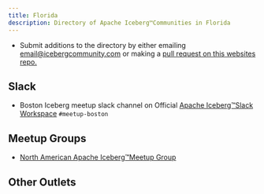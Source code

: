 ```yaml
---
title: Florida
description: Directory of Apache Iceberg™Communities in Florida
---
```


- Submit additions to the directory by either emailing email@icebergcommunity.com or making a [pull request on this websites repo.](https://github.com/AlexMercedCoder/iceberg-community)

## Slack

- Boston Iceberg meetup slack channel on Official [Apache Iceberg™Slack Workspace](https://iceberg.apache.org/community/) `#meetup-boston`

## Meetup Groups

- [North American Apache Iceberg™Meetup Group](https://www.meetup.com/na-apache-iceberg-meetups/)

## Other Outlets
